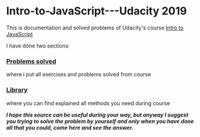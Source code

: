 # Intro-to-JavaScript---Udacity 2019
This is documentation and solved problems of Udacity's course [Intro to JavaScript](https://eu.udacity.com/course/intro-to-javascript--ud803)

I have done two sections:
### [Problems solved](https://github.com/KieeRt/Intro-to-JavaScript---Udacity/tree/master/Lesson%20N)
where i put all exercises and problems solved from course

### [Library](https://github.com/KieeRt/Intro-to-JavaScript---Udacity/tree/master/library)
where you can find explained all methods you need during course 

***I hope this source can be useful during your way,
but anyway I suggest you trying to solve the problem by yourself and only when you have done all that you could, come here and see the answer.***

